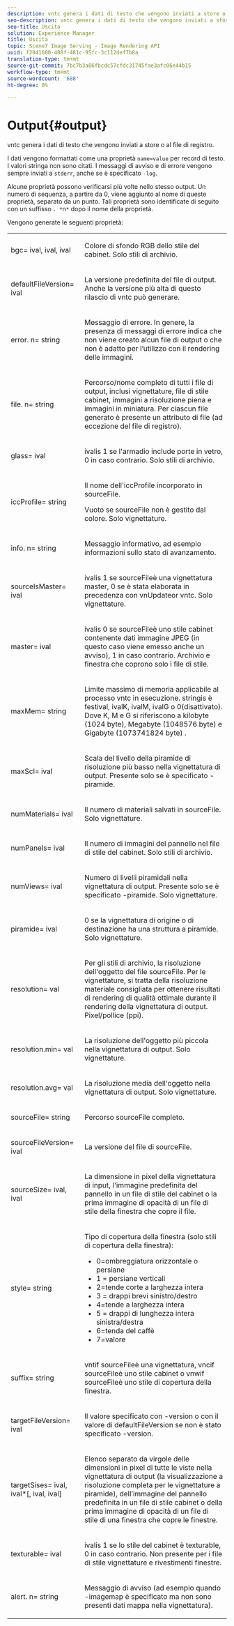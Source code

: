 ```yaml
---
description: vntc genera i dati di testo che vengono inviati a store o al file di registro.
seo-description: vntc genera i dati di testo che vengono inviati a store o al file di registro.
seo-title: Uscita
solution: Experience Manager
title: Uscita
topic: Scene7 Image Serving - Image Rendering API
uuid: f2041600-408f-481c-95fc-3c112def7b8a
translation-type: tm+mt
source-git-commit: 7bc7b3a86fbcdc57cfdc31745fae3afc06e44b15
workflow-type: tm+mt
source-wordcount: '688'
ht-degree: 0%

---
```



# Output{#output}

vntc genera i dati di testo che vengono inviati a store o al file di registro.

I dati vengono formattati come una proprietà `name=value` per record di testo. I valori stringa non sono citati. I messaggi di avviso e di errore vengono sempre inviati a `stderr`, anche se è specificato `-log`.

Alcune proprietà possono verificarsi più volte nello stesso output. Un numero di sequenza, a partire da 0, viene aggiunto al nome di queste proprietà, separato da un punto. Tali proprietà sono identificate di seguito con un suffisso `. *`n`*` dopo il nome della proprietà.

Vengono generate le seguenti proprietà:

<table id="simpletable_32AAA1A2DDB04BC6B86885E6223BF609"> 
 <tr class="strow"> 
  <td class="stentry"> <p><span class="codeph">bgc=<span class="varname"> ival</span>,<span class="varname"> ival</span>,<span class="varname"> ival</span></span> </p> </td> 
  <td class="stentry"> <p>Colore di sfondo RGB dello stile del cabinet. Solo stili di archivio. </p></td> 
 </tr> 
 <tr class="strow"> 
  <td class="stentry"> <p><span class="codeph">defaultFileVersion=<span class="varname"> ival</span></span> </p></td> 
  <td class="stentry"> <p>La versione predefinita del file di output. Anche la versione più alta di questo rilascio di <span class="filepath"> vntc</span> può generare. </p></td> 
 </tr> 
 <tr class="strow"> 
  <td class="stentry"> <p><span class="codeph">error.<span class="varname"> n</span>=<span class="varname"> string</span></span> </p></td> 
  <td class="stentry"> <p>Messaggio di errore. In genere, la presenza di messaggi di errore indica che non viene creato alcun file di output o che non è adatto per l’utilizzo con il rendering delle immagini. </p></td> 
 </tr> 
 <tr class="strow"> 
  <td class="stentry"> <p><span class="codeph">file.<span class="varname"> n</span>=<span class="varname"> string</span></span> </p></td> 
  <td class="stentry"> <p>Percorso/nome completo di tutti i file di output, inclusi vignettature, file di stile cabinet, immagini a risoluzione piena e immagini in miniatura. Per ciascun file generato è presente un attributo di file (ad eccezione del file di registro). </p></td> 
 </tr> 
 <tr class="strow"> 
  <td class="stentry"> <p><span class="codeph">glass=<span class="varname"> ival</span></span> </p></td> 
  <td class="stentry"> <p><span class="varname"> </span> ivalis 1 se l'armadio include porte in vetro, 0 in caso contrario. Solo stili di archivio. </p></td> 
 </tr> 
 <tr class="strow"> 
  <td class="stentry"> <p><span class="codeph">iccProfile=<span class="varname"> string</span></span> </p></td> 
  <td class="stentry"> <p>Il nome dell'iccProfile incorporato in <span class="varname"> sourceFile</span>. </p> <p>Vuoto se <span class="varname"> sourceFile</span> non è gestito dal colore. Solo vignettature. </p></td> 
 </tr> 
 <tr class="strow"> 
  <td class="stentry"> <p><span class="codeph">info.<span class="varname"> n</span>=<span class="varname"> string</span></span> </p></td> 
  <td class="stentry"> <p>Messaggio informativo, ad esempio informazioni sullo stato di avanzamento. </p></td> 
 </tr> 
 <tr class="strow"> 
  <td class="stentry"> <p><span class="codeph">sourceIsMaster=<span class="varname"> ival</span></span> </p></td> 
  <td class="stentry"> <p><span class="varname"> </span> ivalis 1 se  <span class="varname"> </span> sourceFileè una vignettatura master, 0 se è stata elaborata in precedenza con  <span class="filepath"> </span> vnUpdateor  <span class="filepath"> vntc</span>. Solo vignettature. </p></td> 
 </tr> 
 <tr class="strow"> 
  <td class="stentry"> <p><span class="codeph">master=<span class="varname"> ival</span></span> </p></td> 
  <td class="stentry"> <p><span class="varname"> </span> ivalis 0 se  <span class="varname"> </span> sourceFileè uno stile cabinet contenente dati immagine JPEG (in questo caso viene emesso anche un avviso), 1 in caso contrario. Archivio e finestra che coprono solo i file di stile. </p></td> 
 </tr> 
 <tr class="strow"> 
  <td class="stentry"> <p><span class="codeph">maxMem=<span class="varname"> string</span></span> </p></td> 
  <td class="stentry"> <p>Limite massimo di memoria applicabile al processo <span class="filepath"> vntc</span> in esecuzione. <span class="varname"> </span> stringis è  <span class="varname"> festival</span>,  <span class="varname"> ivalK</span>,  <span class="varname"> ivalM</span>,  <span class="varname"> ivalG</span> o  <span class="codeph">  </span> 0(disattivato). Dove <span class="varname"> K</span>, <span class="varname"> M</span> e <span class="varname"> G</span> si riferiscono a kilobyte (1024 byte), Megabyte (1048576 byte) e Gigabyte (1073741824 byte) . </p></td> 
 </tr> 
 <tr class="strow"> 
  <td class="stentry"> <p><span class="codeph">maxScl=<span class="varname"> ival</span></span> </p></td> 
  <td class="stentry"> <p>Scala del livello della piramide di risoluzione più basso nella vignettatura di output. Presente solo se è specificato <span class="codeph"> -piramide</span>. </p></td> 
 </tr> 
 <tr class="strow"> 
  <td class="stentry"> <p><span class="codeph">numMaterials=<span class="varname"> ival</span></span> </p></td> 
  <td class="stentry"> <p>Il numero di materiali salvati in <span class="varname"> sourceFile</span>. Solo vignettature. </p></td> 
 </tr> 
 <tr class="strow"> 
  <td class="stentry"> <p><span class="codeph">numPanels=<span class="codeph"> ival</span></span> </p></td> 
  <td class="stentry"> <p>Il numero di immagini del pannello nel file di stile del cabinet. Solo stili di archivio. </p></td> 
 </tr> 
 <tr class="strow"> 
  <td class="stentry"> <p><span class="codeph">numViews=<span class="codeph"> ival</span></span> </p></td> 
  <td class="stentry"> <p>Numero di livelli piramidali nella vignettatura di output. Presente solo se è specificato -piramide. Solo vignettature. </p></td> 
 </tr> 
 <tr class="strow"> 
  <td class="stentry"> <p><span class="codeph">piramide=<span class="varname"> ival</span></span> </p></td> 
  <td class="stentry"> <p>0 se la vignettatura di origine o di destinazione ha una struttura a piramide. Solo vignettature. </p></td> 
 </tr> 
 <tr class="strow"> 
  <td class="stentry"> <p><span class="codeph">resolution=<span class="varname"> val</span></span> </p></td> 
  <td class="stentry"> <p>Per gli stili di archivio, la risoluzione dell'oggetto del file <span class="varname"> sourceFile</span>. Per le vignettature, si tratta della risoluzione materiale consigliata per ottenere risultati di rendering di qualità ottimale durante il rendering della vignettatura di output. Pixel/pollice (ppi). </p></td> 
 </tr> 
 <tr class="strow"> 
  <td class="stentry"> <p><span class="codeph">resolution.min=<span class="varname"> val</span></span> </p></td> 
  <td class="stentry"> <p>La risoluzione dell'oggetto più piccola nella vignettatura di output. Solo vignettature. </p></td> 
 </tr> 
 <tr class="strow"> 
  <td class="stentry"> <p><span class="codeph">resolution.avg=<span class="varname"> val</span></span> </p></td> 
  <td class="stentry"> <p>La risoluzione media dell'oggetto nella vignettatura di output. Solo vignettature. </p></td> 
 </tr> 
 <tr class="strow"> 
  <td class="stentry"> <p><span class="codeph">sourceFile=<span class="varname"> string</span></span> </p></td> 
  <td class="stentry"> <p>Percorso <span class="varname"> sourceFile</span> completo. </p></td> 
 </tr> 
 <tr class="strow"> 
  <td class="stentry"> <p><span class="codeph">sourceFileVersion=<span class="varname"> ival</span></span> </p></td> 
  <td class="stentry"> <p>La versione del file di <span class="varname"> sourceFile</span>. </p></td> 
 </tr> 
 <tr class="strow"> 
  <td class="stentry"> <p><span class="codeph">sourceSize=<span class="varname"> ival</span>,<span class="varname"> ival</span></span> </p></td> 
  <td class="stentry"> <p>La dimensione in pixel della vignettatura di input, l'immagine predefinita del pannello in un file di stile del cabinet o la prima immagine di opacità di un file di stile della finestra che copre il file. </p></td> 
 </tr> 
 <tr class="strow"> 
  <td class="stentry"> <p><span class="codeph">style=<span class="varname"> string</span></span> </p></td> 
  <td class="stentry"> <p>Tipo di copertura della finestra (solo stili di copertura della finestra): </p> <p> 
    <ul id="ul_51AECE556B8B40109FFAD2B315D0695C"> 
     <li id="li_3D3B9211C7AF4810883AE815BEBD4228">0=ombreggiatura orizzontale o persiane </li> 
     <li id="li_DE88052467D64ECDAEB29264FC3904E4">1 = persiane verticali </li> 
     <li id="li_6F976CABF7244B20A471391A685ED05F"> 2=tende corte a larghezza intera </li> 
     <li id="li_E8D2B0B9189F4BDBB70E145E9196C1CD">3 = drappi brevi sinistro/destro </li> 
     <li id="li_026F043A50D34C8AB850D9832F375DB7"> 4=tende a larghezza intera </li> 
     <li id="li_283A2E5BFF75461B8F697FFF0796361F"> 5 = drappi di lunghezza intera sinistra/destra </li> 
     <li id="li_E175BA9EAE1F46B89109F4892FF54656"> 6=tenda del caffè </li> 
     <li id="li_79D2F7F68C4746F3B6742EFECD01BDD9"> 7=valore </li> 
    </ul> </p> </td> 
 </tr> 
 <tr class="strow"> 
  <td class="stentry"> <p><span class="codeph">suffix=<span class="varname"> string</span></span> </p></td> 
  <td class="stentry"> <p><span class="codeph"> </span> vntif  <span class="varname"> </span> sourceFileè una vignettatura,  <span class="codeph"> </span> vncif  <span class="varname"> </span> sourceFileè uno stile cabinet o  <span class="codeph"> </span> vnwif  <span class="varname"> </span> sourceFileè uno stile di copertura della finestra. </p></td> 
 </tr> 
 <tr class="strow"> 
  <td class="stentry"> <p><span class="codeph">targetFileVersion=<span class="varname"> ival</span></span> </p></td> 
  <td class="stentry"> <p>Il valore specificato con <span class="codeph"> -version</span> o con il valore di<span class="codeph"> defaultFileVersion</span> se non è stato specificato <span class="codeph"> -version</span>. </p></td> 
 </tr> 
 <tr class="strow"> 
  <td class="stentry"> <p><span class="codeph">targetSises=<span class="varname"> ival</span>,<span class="varname"> ival</span>*[,<span class="varname"> ival</span>,<span class="varname"> ival</span>]</span> </p></td> 
  <td class="stentry"> <p>Elenco separato da virgole delle dimensioni in pixel di tutte le viste nella vignettatura di output (la visualizzazione a risoluzione completa per le vignettature a piramide), dell’immagine del pannello predefinita in un file di stile cabinet o della prima immagine di opacità di un file di stile di una finestra che copre le finestre. </p> </td> 
 </tr> 
 <tr class="strow"> 
  <td class="stentry"> <p><span class="codeph">texturable=<span class="varname"> ival</span></span> </p></td> 
  <td class="stentry"> <p><span class="varname"> </span> ivalis 1 se lo stile del cabinet è texturable, 0 in caso contrario. Non presente per i file di stile vignettature e rivestimenti finestre. </p></td> 
 </tr> 
 <tr class="strow"> 
  <td class="stentry"> <p><span class="codeph">alert.<span class="varname"> n</span>=<span class="varname"> string</span></span> </p></td> 
  <td class="stentry"> <p>Messaggio di avviso (ad esempio quando <span class="codeph"> -imagemap</span> è specificato ma non sono presenti dati mappa nella vignettatura). </p></td> 
 </tr> 
</table>

